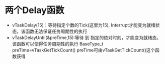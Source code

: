 # 两个Delay函数
- vTaskDelay(15)：等待指定个数的Tick(这里为15), Interrupt才能变为就绪状态。该函数无法保证任务周期性的执行
- vTaskDelayUntil(&preTime,15):等待 到 指定的绝对时刻，才能变为就绪态。该函数可以使得任务周期性的执行
BaseType_t preTime=vTaskGetTickCount() preTime可由vTaskGetTickCount()这个函数获得
